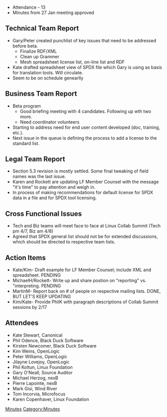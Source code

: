   - Attendance - 13
  - Minutes from 27 Jan meeting approved

## Technical Team Report

  - Gary/Peter created punchlist of key issues that need to be addressed
    before beta.
      - Finalize RDF/XML
      - Clean up Grammer
      - Mesh spreadsheet license list, on-line list and RDF
  - Kate drafted spreadsheet view of SPDX file which Gary is using as
    basis for translation tools. Will circulate.
  - Seem to be on schedule genearlly

## Business Team Report

  - Beta program
      - Good briefing meeting with 4 candidates. Following up wth two
        more.
      - Need coordinator volunteers
  - Starting to address need for end user content developed (doc,
    training, etc.).
  - Next issue in the queue is defining the process to add a license to
    the standard list.

## Legal Team Report

  - Section 5.3 revision is mostly settled. Some final tweaking of field
    names was the last issue.
  - Karen and Rockett are updating LF Member Counsel with the message
    "it's time" to pay attention and weigh in.
  - In process of making recommendations for default license for SPDX
    data in a file and for SPDX tool licensing.

## Cross Functional Issues

  - Tech and Biz teams will meet face to face at Linux Collab Summit
    (Tech pm 4/7, Biz am 4/8)
  - Agreed that SPDX general list should not be for extended
    discussions, which should be directed to respective team lists.

## Action Items

  - Kate/Kim- Draft example for LF Member Counsel; include XML and
    spreadsheet. PENDING
  - MichaelH/Rockett- Write up and share postion on "reporting" vs.
    "interpreting. PENDING
  - MartinM- Report back on \# of people on respective mailing lists.
    DONE, BUT LET'S KEEP UPDATING
  - Kim/Kate- Provide PhilK with paragraph descriptions of Collab Summit
    sessions by 2/17

## Attendees

  - Kate Stewart, Canonical
  - Phil Odence, Black Duck Software
  - Kirsten Newcomer, Black Duck Software
  - Kim Weins, OpenLogic
  - Peter Williams, OpenLogic
  - Jilayne Lovejoy, OpenLogic
  - Phil Koltun, Linux Foundation
  - Gary O'Neall, Source Auditor
  - Michael Herzog, nexB
  - Pierre Lapointe, nexB
  - Mark Gisi, Wind River
  - Tom Incorvia, Microfocus
  - Karen Copenhaver, Linux Foundation

[Minutes](Category:General "wikilink")
[Category:Minutes](Category:Minutes "wikilink")
